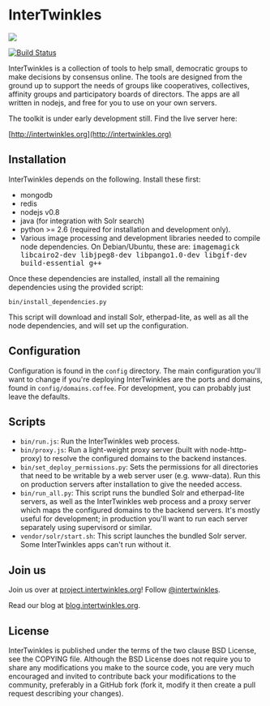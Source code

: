 # InterTwinkles

![](https://raw.github.com/yourcelf/intertwinkles/master/assets/img/inspire.png)

[![Build Status](https://travis-ci.org/yourcelf/intertwinkles.png)](https://travis-ci.org/yourcelf/intertwinkles)

InterTwinkles is a collection of tools to help small, democratic groups to make
decisions by consensus online.  The tools are designed from the ground up to
support the needs of groups like cooperatives, collectives, affinity groups and
participatory boards of directors.  The apps are all written in nodejs, and
free for you to use on your own servers.

The toolkit is under early development still.  Find the live server here:

[http://intertwinkles.org](http://intertwinkles.org)

## Installation

InterTwinkles depends on the following.  Install these first:

 * mongodb
 * redis
 * nodejs v0.8
 * java (for integration with Solr search) 
 * python >= 2.6 (required for installation and development only).
 * Various image processing and development libraries needed to compile node dependencies. On Debian/Ubuntu, these are: <tt>imagemagick libcairo2-dev libjpeg8-dev libpango1.0-dev libgif-dev build-essential g++</tt>

Once these dependencies are installed, install all the remaining dependencies
using the provided script:

    bin/install_dependencies.py

This script will download and install Solr, etherpad-lite, as well as all the
node dependencies, and will set up the configuration.

## Configuration

Configuration is found in the ``config`` directory.  The main configuration
you'll want to change if you're deploying InterTwinkles are the ports and
domains, found in ``config/domains.coffee``.  For development, you can probably
just leave the defaults.

## Scripts

 * ``bin/run.js``: Run the InterTwinkles web process.
 * ``bin/proxy.js``: Run a light-weight proxy server (built with node-http-proxy) to resolve the configured domains to the backend instances.
 * ``bin/set_deploy_permissions.py``: Sets the permissions for all directories that need to be writable by a web server user (e.g. www-data).  Run this on production servers after installation to give the needed access.
 * ``bin/run_all.py``: This script runs the bundled Solr and etherpad-lite servers, as well as the InterTwinkles web process and a proxy server which maps the configured domains to the backend servers.  It's mostly useful for development; in production you'll want to run each server separately using supervisord or similar.
 * ``vendor/solr/start.sh``: This script launches the bundled Solr server. Some InterTwinkles apps can't run without it.

## Join us

Join us over at [project.intertwinkles.org](http://project.intertwinkles.org)!  Follow [@intertwinkles](https://twitter.com/intertwinkles).

Read our blog at [blog.intertwinkles.org](http://blog.intertwinkles.org).


## License

InterTwinkles is published under the terms of the two clause BSD License, see the
COPYING file. Although the BSD License does not require you to share any
modifications you make to the source code, you are very much encouraged and
invited to contribute back your modifications to the community, preferably in a
GitHub fork (fork it, modify it then create a pull request describing your changes).
